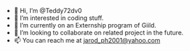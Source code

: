 - 👋 Hi, I’m @Teddy72dv0
- 👀 I’m interested in coding stuff.
- 🌱 I’m currently on an Externship program of Giild.
- 💞️ I’m looking to collaborate on related project in the future.
- 📫 You can reach me at jarod_ph2001@yahoo.com

<!---
Teddy72dv0/Teddy72dv0 is a ✨ special ✨ repository because its `README.md` (this file) appears on your GitHub profile.
You can click the Preview link to take a look at your changes.
--->
